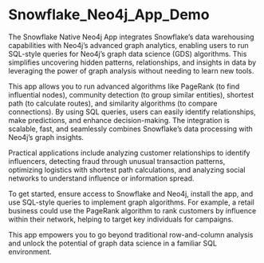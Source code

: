 # Snowflake_Neo4j_App_Demo
   The Snowflake Native Neo4j App integrates Snowflake’s data warehousing capabilities with Neo4j’s advanced graph analytics, enabling users to run SQL-style queries for Neo4j’s graph data science (GDS) algorithms. This simplifies uncovering hidden patterns, relationships, and insights in data by leveraging the power of graph analysis without needing to learn new tools.

   This app allows you to run advanced algorithms like PageRank (to find influential nodes), community detection (to group similar entities), shortest path (to calculate routes), and similarity algorithms (to compare connections). By using SQL queries, users can easily identify relationships, make predictions, and enhance decision-making. The integration is scalable, fast, and seamlessly combines Snowflake’s data processing with Neo4j’s graph insights.

   Practical applications include analyzing customer relationships to identify influencers, detecting fraud through unusual transaction patterns, optimizing logistics with shortest path calculations, and analyzing social networks to understand influence or information spread.

   To get started, ensure access to Snowflake and Neo4j, install the app, and use SQL-style queries to implement graph algorithms. For example, a retail business could use the PageRank algorithm to rank customers by influence within their network, helping to target key individuals for campaigns.

  This app empowers you to go beyond traditional row-and-column analysis and unlock the potential of graph data science in a familiar SQL environment.


